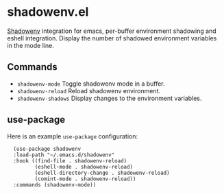 # shadowenv.el
[Shadowenv](https://shopify.github.io/shadowenv) integration for emacs, per-buffer environment shadowing and eshell integration. Display the number of shadowed environment variables in the mode line.

## Commands
* `shadowenv-mode` Toggle shadowenv mode in a buffer.
* `shadowenv-reload` Reload shadowenv environment.
* `shadowenv-shadows` Display changes to the environment variables.

## use-package
Here is an example `use-package` configuration:
```elisp
  (use-package shadowenv
  :load-path "~/.emacs.d/shadowenv"
  :hook ((find-file . shadowenv-reload)
         (eshell-mode . shadowenv-reload)
         (eshell-directory-change . shadowenv-reload)
         (comint-mode . shadowenv-reload))
  :commands (shadowenv-mode))
```
